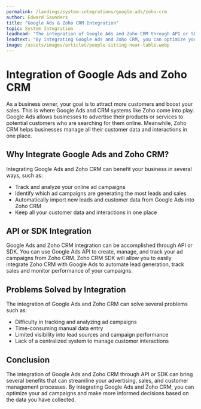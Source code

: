 ```yaml
---
permalink: /landings/system-integrations/google-ads/zoho-crm
author: Edward Saunders
title: "Google Ads & Zoho CRM Integration"
topic: System Integration
leadhead: "The integration of Google Ads and Zoho CRM through API or SDK can bring several benefits that can streamline your advertising, sales, and customer management processes"
leadtext: "By integrating Google Ads and Zoho CRM, you can optimize your ad campaigns and make more informed decisions based on the data you have collected."
image: /assets/images/articles/people-sitting-near-table.webp
---
```

<div class="arttext">	<h1>Integration of Google Ads and Zoho CRM</h1>
	<p>As a business owner, your goal is to attract more customers and boost your sales. This is where Google Ads and CRM systems like Zoho come into play. Google Ads allows businesses to advertise their products or services to potential customers who are searching for them online. Meanwhile, Zoho CRM helps businesses manage all their customer data and interactions in one place.</p>
	<h2>Why Integrate Google Ads and Zoho CRM?</h2>
	<p>Integrating Google Ads and Zoho CRM can benefit your business in several ways, such as:</p>
	<ul>
		<li>Track and analyze your online ad campaigns</li>
		<li>Identify which ad campaigns are generating the most leads and sales</li>
		<li>Automatically import new leads and customer data from Google Ads into Zoho CRM</li>
		<li>Keep all your customer data and interactions in one place</li>
	</ul>
	<h2>API or SDK Integration</h2>
	<p>Google Ads and Zoho CRM integration can be accomplished through API or SDK. You can use Google Ads API to create, manage, and track your ad campaigns from Zoho CRM. Zoho CRM SDK will allow you to easily integrate Zoho CRM with Google Ads to automate lead generation, track sales and monitor performance of your campaigns.</p>
	<h2>Problems Solved by Integration</h2>
	<p>The integration of Google Ads and Zoho CRM can solve several problems such as:</p>
	<ul>
		<li>Difficulty in tracking and analyzing ad campaigns</li>
		<li>Time-consuming manual data entry</li>
		<li>Limited visibility into lead sources and campaign performance</li>
		<li>Lack of a centralized system to manage customer interactions</li>
	</ul>
	<h2>Conclusion</h2>
	<p>The integration of Google Ads and Zoho CRM through API or SDK can bring several benefits that can streamline your advertising, sales, and customer management processes. By integrating Google Ads and Zoho CRM, you can optimize your ad campaigns and make more informed decisions based on the data you have collected.</p>
</div>